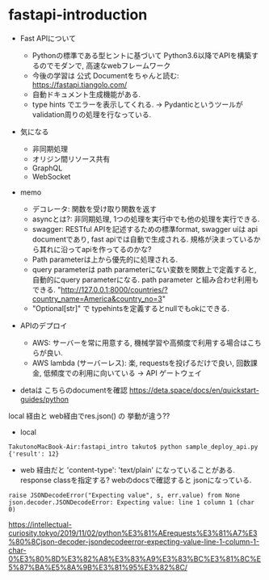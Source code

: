 # fastapi-introduction

- Fast APIについて
    - Pythonの標準である型ヒントに基づいて Python3.6以降でAPIを構築するのでモダンで, 高速なwebフレームワーク
    - 今後の学習は 公式 Documentをちゃんと読む: https://fastapi.tiangolo.com/
    - 自動ドキュメント生成機能がある.
    - type hints でエラーを表示してくれる. -> Pydanticというツールが validation周りの処理を行なっている.

- 気になる
    - 非同期処理
    - オリジン間リソース共有
    - GraphQL
    - WebSocket

- memo 
    - デコレータ: 関数を受け取り関数を返す
    - asyncとは?: 非同期処理, 1つの処理を実行中でも他の処理を実行できる. 
    - swagger: RESTful APIを記述するための標準format, swagger uiは api documentであり, fast apiでは自動で生成される. 規格が決まっているから其れに沿ってapiを作ってるのかな? 
    - Path parameterは上から優先的に処理される. 
    - query parameterは path parameterにない変数を関数上で定義すると, 自動的にquery parameterになる. path parameter と組み合わせ利用もできる.
    "http://127.0.0.1:8000/countries/?country_name=America&country_no=3"
    - "Optional[str]" で typehintsを定義するとnullでもokにできる.

- APIのデプロイ
    - AWS: サーバーを常に用意する, 機械学習や高頻度で利用する場合はこちらが良い.
    - AWS lambda (サーバーレス): 楽, requestsを投げるだけで良い, 回数課金, 低頻度での利用に向いている
→ API ゲートウェイ

- detaは こちらのdocumentを確認
https://deta.space/docs/en/quickstart-guides/python


local 経由と web経由でres.json() の 挙動が違う?? 

- local

```
TakutonoMacBook-Air:fastapi_intro takuto$ python sample_deploy_api.py 
{'result': 12}
```

- web 経由だと 'content-type': 'text/plain' になっていることがある. response classを指定する? webのdocsで確認すると jsonになっている.

```
raise JSONDecodeError("Expecting value", s, err.value) from None
json.decoder.JSONDecodeError: Expecting value: line 1 column 1 (char 0)
```

https://intellectual-curiosity.tokyo/2019/11/02/python%E3%81%AErequests%E3%81%A7%E3%80%8Cjson-decoder-jsondecodeerror-expecting-value-line-1-column-1-char-0%E3%80%8D%E3%82%A8%E3%83%A9%E3%83%BC%E3%81%8C%E5%87%BA%E5%8A%9B%E3%81%95%E3%82%8C/